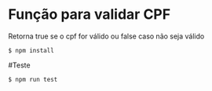 # Função para validar CPF 
Retorna true se o cpf for válido ou false caso não seja válido

```
$ npm install
```

#Teste

```
$ npm run test
```